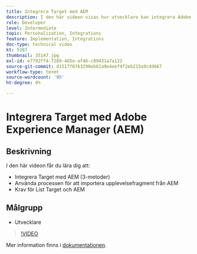 ```yaml
---
title: Integrera Target med AEM
description: I den här videon visas hur utvecklare kan integrera Adobe Target med AEM (3 metoder). Utvecklarna får lära sig hur de använder processen för att importera upplevelsefragment från AEM, samt lära sig om integreringskraven för Target och AEM.
role: Developer
level: Intermediate
topic: Personalization, Integrations
feature: Implementation, Integrations
doc-type: technical video
kt: 5387
thumbnail: 35147.jpg
exl-id: e7792ff4-7289-485e-af46-c89431a7a122
source-git-commit: d1517f0763290eb61a9e4eef4f2eb215a9cdd667
workflow-type: tm+mt
source-wordcount: '95'
ht-degree: 0%

---
```


# Integrera Target med Adobe Experience Manager (AEM)

## Beskrivning

I den här videon får du lära dig att:

* Integrera Target med AEM (3-metoder)
* Använda processen för att importera upplevelsefragment från AEM
* Krav för List Target och AEM

## Målgrupp

* Utvecklare

>[!VIDEO](https://video.tv.adobe.com/v/35147/?quality=12)

Mer information finns i [dokumentationen](https://experienceleague.adobe.com/docs/target/using/experiences/offers/aem-experience-fragments.html?lang=en).
